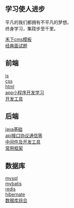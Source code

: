 ## 学习使人进步

平凡的我们都拥有不平凡的梦想。<br/>
终身学习，集跬步至千里。

  [禾下cms模板](徐涛的笔记/禾下cms模板) <br/>
  [经典面试题](徐涛的笔记/经典面试题) <br/>
## 前端
  [js](徐涛的笔记/前端/js) <br/>
  [css](徐涛的笔记/前端/css) <br/>
  [html](徐涛的笔记/前端/html) <br/>
  [app小程序开发学习](徐涛的笔记/前端/app小程序开发学习) <br/>
  [开发工具](徐涛的笔记/前端/开发工具) <br/>
## 后端
  [java基础](徐涛的笔记/后端/java基础编程知识) <br/>
  [api接口协议通信等](徐涛的笔记/后端/api接口调用、协议通信、session、cookie等) <br/>
  [中间件及开发工具](徐涛的笔记/后端/中间件及开发工具maven、git等) <br/>
  [常用框架](徐涛的笔记/后端/常用框架) <br/>

## 数据库
  [mysql](徐涛的笔记/数据库/mysql) <br/>
  [mybatis](徐涛的笔记/数据库/mybatis) <br/>
  [redis](徐涛的笔记/数据库/redis) <br/>
  [hibernate](徐涛的笔记/数据库/hibernate) <br/>
  [数据库综合](徐涛的笔记/数据库/数据库综合) <br/>






